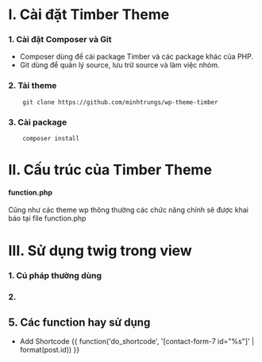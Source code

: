 # I. Cài đặt Timber Theme

### 1. Cài đặt Composer và Git
- Composer dùng để cài package Timber và các package khác của PHP.
- Git dùng để quản lý source, lưu trữ source và làm việc nhóm.
### 2. Tải theme
        git clone https://github.com/minhtrungs/wp-theme-timber
### 3. Cài package
        composer install

# II. Cấu trúc của Timber Theme
#### function.php
Cũng như các theme wp thông thường các chức năng chính sẽ được khai báo tại file function.php

# III. Sử dụng twig trong view
### 1. Cú pháp thường dùng
### 2. 
## 5. Các function hay sử dụng
- Add Shortcode
        {{ function('do_shortcode', '[contact-form-7 id="%s"]' | format(post.id)) }}
